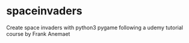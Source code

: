 # spaceinvaders
Create space invaders with python3 pygame following a udemy tutorial course by Frank Anemaet
